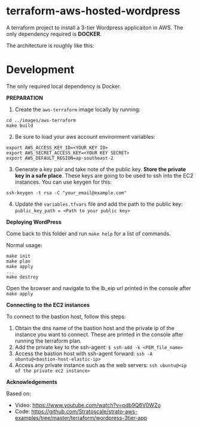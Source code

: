 # terraform-aws-hosted-wordpress
A terraform project to install a 3-tier Wordpress applicaiton in AWS. The only dependency required is **DOCKER**.

The architecture is roughly like this:
<Insert architecture diagram>


# Development

The only required local dependency is Docker. 

**PREPARATION**

1. Create the `aws-terraform` image locally by running:
```
cd ../images/aws-terraform
make build
```

2. Be sure to load your aws account environment variables:
```
export AWS_ACCESS_KEY_ID=<YOUR KEY ID>
export AWS_SECRET_ACCESS_KEY=<YOUR KEY SECRET>
export AWS_DEFAULT_REGION=ap-southeast-2
```

3. Generate a key pair and take note of the public key. **Store the private key in a safe place**. These keys are going to be used to ssh into the EC2 instances. You can use keygen for this:
```
ssh-keygen -t rsa -C "your_email@example.com"
```

4. Update the `variables.tfvars` file and add the path to the public key: `public_key_path = <Path to your public key>`

**Deploying WordPress**

Come back to this folder and run `make help` for a list of commands.

Normal usage:
```
make init
make plan
make apply
...
make destroy
```

Open the browser and navigate to the lb_eip url printed in the console after `make apply`

**Connecting to the EC2 instances**

To connect to the bastion host, follow this steps:
1. Obtain the dns name of the bastion host and the private ip of the instance you want to connect. These are printed in the console after running the terraform plan.
2. Add the private key to the ssh-agent: `$ ssh-add -k <PEM_file_name>`
3. Access the bastion host with ssh-agent forward: `ssh -A ubuntu@<bastion-host-elastic-ip>`
4. Access any private instance such as the web servers: `ssh ubuntu@<ip of the private ec2 instance>`


**Acknowledgements**

Based on:
* Video: https://www.youtube.com/watch?v=pdb9Q6V0WZo
* Code: https://github.com/Stratoscale/strato-aws-examples/tree/master/terraform/wordpress-3tier-app
